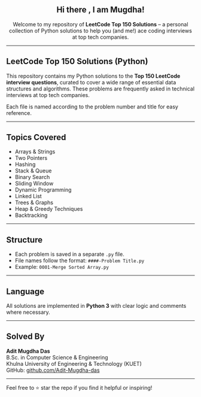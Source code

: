 <h2 align="center">Hi there , I am Mugdha!</h2>

<p align="center">
  Welcome to my repository of <strong>LeetCode Top 150 Solutions</strong> – a personal collection of Python solutions to help you (and me!) ace coding interviews at top tech companies.
</p>

---

## LeetCode Top 150 Solutions (Python)

This repository contains my Python solutions to the **Top 150 LeetCode interview questions**, curated to cover a wide range of essential data structures and algorithms. These problems are frequently asked in technical interviews at top tech companies.

Each file is named according to the problem number and title for easy reference.

---

##  Topics Covered
- Arrays & Strings  
- Two Pointers  
- Hashing  
- Stack & Queue  
- Binary Search  
- Sliding Window  
- Dynamic Programming  
- Linked List  
- Trees & Graphs  
- Heap & Greedy Techniques  
- Backtracking  

---

##  Structure
- Each problem is saved in a separate `.py` file.
- File names follow the format: `####-Problem Title.py`
- Example: `0001-Merge Sorted Array.py`

---

##  Language
All solutions are implemented in **Python 3** with clear logic and comments where necessary.

---

##  Solved By
**Adit Mugdha Das**  
B.Sc. in Computer Science & Engineering  
Khulna University of Engineering & Technology (KUET)  
GitHub: [github.com/Adit-Mugdha-das](https://github.com/Adit-Mugdha-das)

---

Feel free to ⭐ star the repo if you find it helpful or inspiring!
